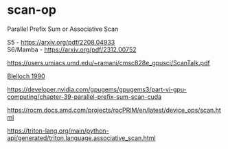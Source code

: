 # scan-op
Parallel Prefix Sum or Associative Scan

S5 - https://arxiv.org/pdf/2208.04933 \
S6/Mamba - https://arxiv.org/pdf/2312.00752

https://users.umiacs.umd.edu/~ramani/cmsc828e_gpusci/ScanTalk.pdf

[Blelloch 1990](https://www.cs.cmu.edu/~scandal/papers/CMU-CS-90-190.html)

https://developer.nvidia.com/gpugems/gpugems3/part-vi-gpu-computing/chapter-39-parallel-prefix-sum-scan-cuda

https://rocm.docs.amd.com/projects/rocPRIM/en/latest/device_ops/scan.html

https://triton-lang.org/main/python-api/generated/triton.language.associative_scan.html
